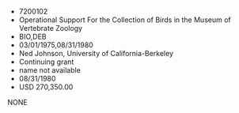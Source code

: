 * 7200102
* Operational Support For the Collection of Birds in the      Museum of Vertebrate Zoology
* BIO,DEB
* 03/01/1975,08/31/1980
* Ned Johnson, University of California-Berkeley
* Continuing grant
*   name not available
* 08/31/1980
* USD 270,350.00

NONE
